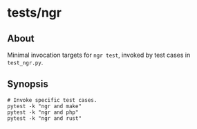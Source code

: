 # tests/ngr


## About

Minimal invocation targets for `ngr test`, invoked by test cases in `test_ngr.py`.


## Synopsis

```shell
# Invoke specific test cases.
pytest -k "ngr and make"
pytest -k "ngr and php"
pytest -k "ngr and rust"
```
